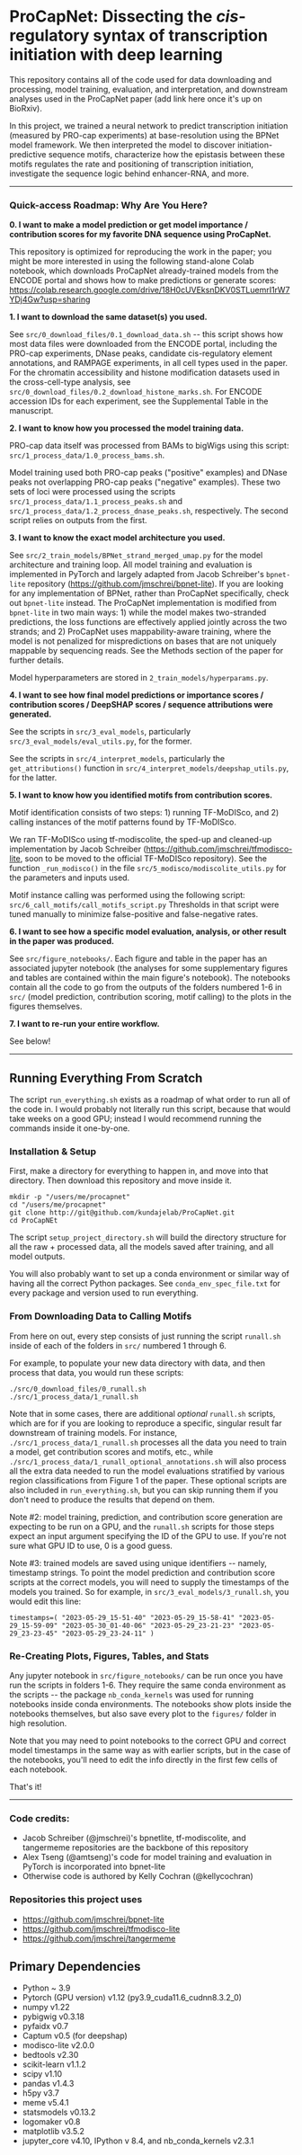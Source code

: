# ProCapNet: Dissecting the *cis*-regulatory syntax of transcription initiation with deep learning

This repository contains all of the code used for data downloading and processing, model training, evaluation, and interpretation, and downstream analyses used in the ProCapNet paper (add link here once it's up on BioRxiv).

In this project, we trained a neural network to predict transcription initiation (measured by PRO-cap experiments) at base-resolution using the BPNet model framework. We then interpreted the model to discover initiation-predictive sequence motifs, characterize how the epistasis between these motifs regulates the rate and positioning of transcription initiation, investigate the sequence logic behind enhancer-RNA, and more.

---

### Quick-access Roadmap: Why Are You Here?

**0. I want to make a model prediction or get model importance / contribution scores for my favorite DNA sequence using ProCapNet.**

This repository is optimized for reproducing the work in the paper; you might be more interested in using the following stand-alone Colab notebook, which downloads ProCapNet already-trained models from the ENCODE portal and shows how to make predictions or generate scores: https://colab.research.google.com/drive/18H0cUVEksnDKV0STLuemrI1rW7YDj4Gw?usp=sharing 

**1. I want to download the same dataset(s) you used.**

See `src/0_download_files/0.1_download_data.sh` -- this script shows how most data files were downloaded from the ENCODE portal, including the PRO-cap experiments, DNase peaks, candidate cis-regulatory element annotations, and RAMPAGE experiments, in all cell types used in the paper. For the chromatin accessibility and histone modification datasets used in the cross-cell-type analysis, see `src/0_download_files/0.2_download_histone_marks.sh`. For ENCODE accession IDs for each experiment, see the Supplemental Table in the manuscript.

**2. I want to know how you processed the model training data.**

PRO-cap data itself was processed from BAMs to bigWigs using this script: `src/1_process_data/1.0_process_bams.sh`.

Model training used both PRO-cap peaks ("positive" examples) and DNase peaks not overlapping PRO-cap peaks ("negative" examples). These two sets of loci were processed using the scripts `src/1_process_data/1.1_process_peaks.sh` and `src/1_process_data/1.2_process_dnase_peaks.sh`, respectively. The second script relies on outputs from the first.

**3. I want to know the exact model architecture you used.**

See `src/2_train_models/BPNet_strand_merged_umap.py` for the model architecture and training loop. All model training and evaluation is implemented in PyTorch and largely adapted from Jacob Schreiber's `bpnet-lite` repository (https://github.com/jmschrei/bpnet-lite). If you are looking for any implementation of BPNet, rather than ProCapNet specifically, check out `bpnet-lite` instead. The ProCapNet implementation is modified from `bpnet-lite` in two main ways: 1) while the model makes two-stranded predictions, the loss functions are effectively applied jointly across the two strands; and 2) ProCapNet uses mappability-aware training, where the model is not penalized for mispredictions on bases that are not uniquely mappable by sequencing reads. See the Methods section of the paper for further details.

Model hyperparameters are stored in `2_train_models/hyperparams.py`.

**4. I want to see how final model predictions or importance scores / contribution scores / DeepSHAP scores / sequence attributions were generated.**

See the scripts in `src/3_eval_models`, particularly `src/3_eval_models/eval_utils.py`, for the former.

See the scripts in `src/4_interpret_models`, particularly the `get_attributions()` function in `src/4_interpret_models/deepshap_utils.py`, for the latter.

**5. I want to know how you identified motifs from contribution scores.**

Motif identification consists of two steps: 1) running TF-MoDISco, and 2) calling instances of the motif patterns found by TF-MoDISco.

We ran TF-MoDISco using tf-modiscolite, the sped-up and cleaned-up implementation by Jacob Schreiber (https://github.com/jmschrei/tfmodisco-lite, soon to be moved to the official TF-MoDISco repository). See the function `_run_modisco()` in the file `src/5_modisco/modiscolite_utils.py` for the parameters and inputs used.

Motif instance calling was performed using the following script: `src/6_call_motifs/call_motifs_script.py` Thresholds in that script were tuned manually to minimize false-positive and false-negative rates.

**6. I want to see how a specific model evaluation, analysis, or other result in the paper was produced.**

See `src/figure_notebooks/`. Each figure and table in the paper has an associated jupyter notebook (the analyses for some supplementary figures and tables are contained within the main figure's notebook). The notebooks contain all the code to go from the outputs of the folders numbered 1-6 in `src/` (model prediction, contribution scoring, motif calling) to the plots in the figures themselves.

**7. I want to re-run your entire workflow.**

See below!

---

## Running Everything From Scratch

The script `run_everything.sh` exists as a roadmap of what order to run all of the code in. I would probably not literally run this script, because that would take weeks on a good GPU; instead I would recommend running the commands inside it one-by-one.

### Installation & Setup

First, make a directory for everything to happen in, and move into that directory. Then download this repository and move inside it.

```
mkdir -p "/users/me/procapnet"
cd "/users/me/procapnet"
git clone http://git@github.com/kundajelab/ProCapNet.git
cd ProCapNEt
```

The script `setup_project_directory.sh` will build the directory structure for all the raw + processed data, all the models saved after training, and all model outputs.

You will also probably want to set up a conda environment or similar way of having all the correct Python packages. See `conda_env_spec_file.txt` for every package and version used to run everything.

### From Downloading Data to Calling Motifs

From here on out, every step consists of just running the script `runall.sh` inside of each of the folders in `src/` numbered 1 through 6.

For example, to populate your new data directory with data, and then process that data, you would run these scripts:
```
./src/0_download_files/0_runall.sh
./src/1_process_data/1_runall.sh
```
Note that in some cases, there are additional *optional* `runall.sh` scripts, which are for if you are looking to reproduce a specific, singular result far downstream of training models. For instance, `./src/1_process_data/1_runall.sh` processes all the data you need to train a model, get contribution scores and motifs, etc., while `./src/1_process_data/1_runall_optional_annotations.sh` will also process all the extra data needed to run the model evaluations stratified by various region classifications from Figure 1 of the paper. These optional scripts are also included in `run_everything.sh`, but you can skip running them if you don't need to produce the results that depend on them.

Note #2: model training, prediction, and contribution score generation are expecting to be run on a GPU, and the `runall.sh` scripts for those steps expect an input argument specifying the ID of the GPU to use. If you're not sure what GPU ID to use, 0 is a good guess. 

Note #3: trained models are saved using unique identifiers -- namely, timestamp strings. To point the model prediction and contribution score scripts at the correct models, you will need to supply the timestamps of the models you trained. So for example, in `src/3_eval_models/3_runall.sh`, you would edit this line:
```
timestamps=( "2023-05-29_15-51-40" "2023-05-29_15-58-41" "2023-05-29_15-59-09" "2023-05-30_01-40-06" "2023-05-29_23-21-23" "2023-05-29_23-23-45" "2023-05-29_23-24-11" )
```
### Re-Creating Plots, Figures, Tables, and Stats

Any jupyter notebook in `src/figure_notebooks/` can be run once you have run the scripts in folders 1-6. They require the same conda environment as the scripts -- the package `nb_conda_kernels` was used for running notebooks inside conda environments. The notebooks show plots inside the notebooks themselves, but also save every plot to the `figures/` folder in high resolution.

Note that you may need to point notebooks to the correct GPU and correct model timestamps in the same way as with earlier scripts, but in the case of the notebooks, you'll need to edit the info directly in the first few cells of each notebook.

That's it!

---

### Code credits:
- Jacob Schreiber (@jmschrei)'s bpnetlite, tf-modiscolite, and tangermeme repositories are the backbone of this repository
- Alex Tseng (@amtseng)'s code for model training and evaluation in PyTorch is incorporated into bpnet-lite
- Otherwise code is authored by Kelly Cochran (@kellycochran)

### Repositories this project uses
- https://github.com/jmschrei/bpnet-lite
- https://github.com/jmschrei/tfmodisco-lite
- https://github.com/jmschrei/tangermeme


## Primary Dependencies
- Python ~ 3.9
- Pytorch (GPU version) v1.12 (py3.9_cuda11.6_cudnn8.3.2_0)
- numpy v1.22
- pybigwig v0.3.18
- pyfaidx v0.7
- Captum v0.5 (for deepshap)
- modisco-lite v2.0.0
- bedtools v2.30
- scikit-learn v1.1.2
- scipy v1.10
- pandas v1.4.3
- h5py v3.7
- meme v5.4.1
- statsmodels v0.13.2
- logomaker v0.8
- matplotlib v3.5.2
- jupyter_core v4.10, IPython v 8.4, and nb_conda_kernels v2.3.1
